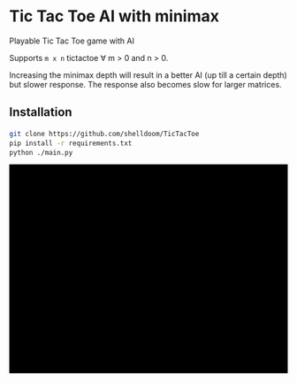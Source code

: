 # Tic Tac Toe AI with minimax

Playable Tic Tac Toe game with AI

Supports `m x n` tictactoe ∀ m > 0 and n > 0.

Increasing the minimax depth will result in a better AI (up till a certain depth) but slower response. The response also becomes slow for larger matrices.

## Installation
```bash
git clone https://github.com/shelldoom/TicTacToe
pip install -r requirements.txt
python ./main.py
```
![TicTacToe](minimax_tictactoe.gif)